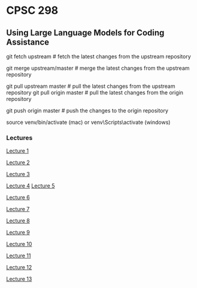 # CPSC 298

## Using Large Language Models for Coding Assistance

git fetch upstream # fetch the latest changes from the upstream repository

git merge upstream/master # merge the latest changes from the upstream repository

git pull upstream master # pull the latest changes from the upstream repository
git pull origin master # pull the latest changes from the origin repository

git push origin master # push the changes to the origin repository

source venv/bin/activate (mac)
or
venv\Scripts\activate (windows)


### Lectures

[Lecture 1](./lectures/lecture01.md)

[Lecture 2](./lectures/lecture02.md)

[Lecture 3](./lectures/lecture03.md)

[Lecture 4](./lectures/lecture04.md)
[Lecture 5](./lectures/lecture05.md)

[Lecture 6](./lectures/lecture06.md)

[Lecture 7](./lectures/lecture07.md)

[Lecture 8](./lectures/lecture08.md)

[Lecture 9](./lectures/lecture09.md)

[Lecture 10](./lectures/lecture10.md)

[Lecture 11](./lectures/lecture11.md)

[Lecture 12](./lectures/lecture12.md)

[Lecture 13](./lectures/lecture13.md)
